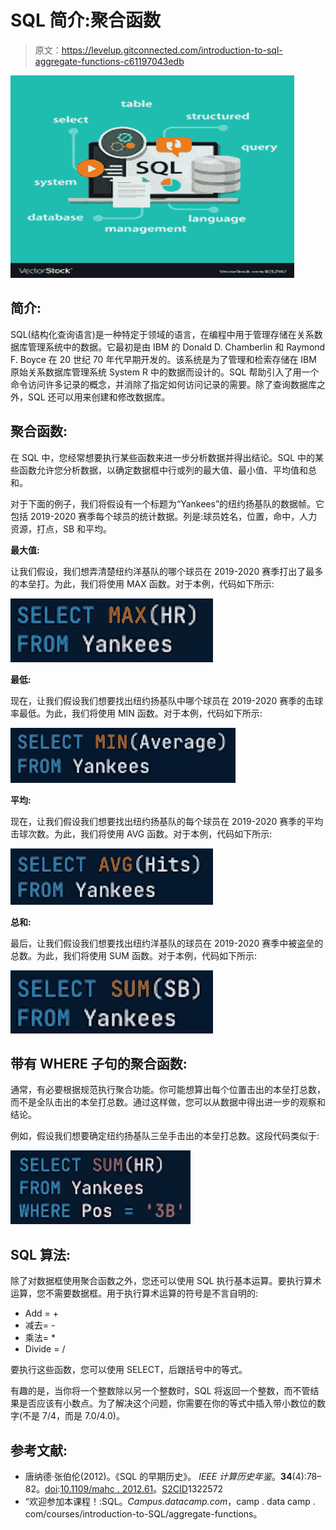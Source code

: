 # SQL 简介:聚合函数

> 原文：<https://levelup.gitconnected.com/introduction-to-sql-aggregate-functions-c61197043edb>

![](img/26b1e3ebfda909e053b6f33f0dcd58f2.png)

## 简介:

SQL(结构化查询语言)是一种特定于领域的语言，在编程中用于管理存储在关系数据库管理系统中的数据。它最初是由 IBM 的 Donald D. Chamberlin 和 Raymond F. Boyce 在 20 世纪 70 年代早期开发的。该系统是为了管理和检索存储在 IBM 原始关系数据库管理系统 System R 中的数据而设计的。SQL 帮助引入了用一个命令访问许多记录的概念，并消除了指定如何访问记录的需要。除了查询数据库之外，SQL 还可以用来创建和修改数据库。

## 聚合函数:

在 SQL 中，您经常想要执行某些函数来进一步分析数据并得出结论。SQL 中的某些函数允许您分析数据，以确定数据框中行或列的最大值、最小值、平均值和总和。

对于下面的例子，我们将假设有一个标题为“Yankees”的纽约扬基队的数据帧。它包括 2019-2020 赛季每个球员的统计数据。列是:球员姓名，位置，命中，人力资源，打点，SB 和平均。

**最大值:**

让我们假设，我们想弄清楚纽约洋基队的哪个球员在 2019-2020 赛季打出了最多的本垒打。为此，我们将使用 MAX 函数。对于本例，代码如下所示:

![](img/ab6fb60d2a72781229f99a3ef046a0c8.png)

**最低:**

现在，让我们假设我们想要找出纽约扬基队中哪个球员在 2019-2020 赛季的击球率最低。为此，我们将使用 MIN 函数。对于本例，代码如下所示:

![](img/fc6b1a0befc51718b1ee78590b696327.png)

**平均:**

现在，让我们假设我们想要找出纽约扬基队的每个球员在 2019-2020 赛季的平均击球次数。为此，我们将使用 AVG 函数。对于本例，代码如下所示:

![](img/7bdbc0b527eb81121c116f615e628970.png)

**总和:**

最后，让我们假设我们想要找出纽约洋基队的球员在 2019-2020 赛季中被盗垒的总数。为此，我们将使用 SUM 函数。对于本例，代码如下所示:

![](img/b663da21df46ca25ebfde1e5a765633b.png)

## 带有 WHERE 子句的聚合函数:

通常，有必要根据规范执行聚合功能。你可能想算出每个位置击出的本垒打总数，而不是全队击出的本垒打总数。通过这样做，您可以从数据中得出进一步的观察和结论。

例如，假设我们想要确定纽约扬基队三垒手击出的本垒打总数。这段代码类似于:

![](img/614fb04c7abb799fb96810b4e0c28662.png)

## SQL 算法:

除了对数据框使用聚合函数之外，您还可以使用 SQL 执行基本运算。要执行算术运算，您不需要数据框。用于执行算术运算的符号是不言自明的:

*   Add = +
*   减去= -
*   乘法= *
*   Divide = /

要执行这些函数，您可以使用 SELECT，后跟括号中的等式。

有趣的是，当你将一个整数除以另一个整数时，SQL 将返回一个整数，而不管结果是否应该有小数点。为了解决这个问题，你需要在你的等式中插入带小数位的数字(不是 7/4，而是 7.0/4.0)。

## **参考文献:**

*   唐纳德·张伯伦(2012)。《SQL 的早期历史》。 *IEEE 计算历史年鉴*。**34**(4):78–82。[doi](https://en.wikipedia.org/wiki/Doi_(identifier)):[10.1109/mahc . 2012.61](https://doi.org/10.1109%2FMAHC.2012.61)。[S2CID](https://en.wikipedia.org/wiki/S2CID_(identifier))1322572
*   “欢迎参加本课程！:SQL。*Campus.datacamp.com*，camp . data camp . com/courses/introduction-to-SQL/aggregate-functions。